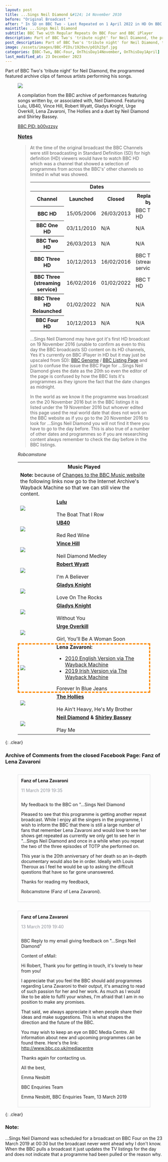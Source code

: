 ```yaml
---
layout: post
title: ...Sings Neil Diamond &#124; 14 November 2010
before: "Original Broadcast "
after: " In SD on BBC Two - Last Repeated on 1 April 2022 in HD On BBC Four"
maintitle: ...Sings Neil Diamond
subtitle: BBC Two with Regular Repeats On BBC Four and BBC iPlayer
description: Part of BBC Two's 'tribute night' for Neil Diamond, the programmed featured archive clips of famous artists performing his songs.
post_description: Part of BBC Two's 'tribute night' for Neil Diamond, the programmed featured archive clips of famous artists performing his songs.
image: /assets/images/BBC-PIDs/1920xn/p01h23pf.jpg
categories: [BBC-Two, BBC-Four, OnThisDay14November, OnThisDay1April]
last_modified_at: 23 December 2023
---
```


Part of BBC Two's 'tribute night' for Neil Diamond, the programmed featured archive clips of famous artists performing his songs.

<figure class="fig3">
<img src="/assets/images/BBC-PIDs/1920xn/p01h23pf.jpg" class="full-width">
<figcaption>
<p>A compilation from the BBC archive of performances featuring songs written by, or associated with, Neil Diamond. Featuring Lulu, UB40, Vince Hill, Robert Wyatt, Gladys Knight, Urge Overkill, Lena Zavaroni, The Hollies and a duet by Neil Diamond and Shirley Bassey.</p>
<p><a class="external-link" href="https://www.bbc.co.uk/programmes/b00vzzsy">BBC PID: b00vzzsy</a></p>
</figcaption>
</figure>

<figure class="fig3">
<h3 id="infobox3"><a href="#infobox3">Notes</a></h3>
<blockquote>
<p>At the time of the original broadcast the BBC Channels were still broadcasting in Standard Definition (SD) for high definition (HD) viewers would have to watch BBC HD which was a channel that showed a selection of programmes from across the BBC's' other channels so limited in what was showed.</p>
<table>
<tr><th colspan="4">Dates</th></tr>
<tr><th>Channel</th><th>Launched</th><th>Closed</th><th>Replaced by</th></tr>
<tr><th>BBC HD</th><td>15/05/2006</td><td>26/03/2013</td><td>BBC Two HD</td></tr>
<tr><th>BBC One HD</th><td>03/11/2010</td><td>N/A</td><td>N/A</td></tr>
<tr><th>BBC Two HD</th><td>26/03/2013</td><td>N/A</td><td>N/A</td></tr>
<tr><th>BBC Three HD</th><td>10/12/2013</td><td>16/02/2016</td><td>BBC Three<br />(streaming service)</td></tr>
<tr><th>BBC Three<br />(streaming service)</th><td>16/02/2016</td><td>01/02/2022</td><td>BBC Three HD</td></tr>
<tr><th>BBC Three HD Relaunched</th><td>01/02/2022</td><td>N/A</td><td>N/A</td></tr>
<tr><th>BBC Four HD</th><td>10/12/2013</td><td>N/A</td><td>N/A</td></tr>
</table>
<p>...Sings Neil Diamond may have got it's first HD broadcast on 19 November 2016 (unable to confirm as even to this day the BBC broadcasts SD content on its HD channels, Yes it's currently on BBC iPlayer in HD but it may just be upscaled from SD): <a class="external-link" href="https://genome.ch.bbc.co.uk/schedules/service_bbc_four/2016-11-19#at-0.50">BBC Genome</a> / <a class="external-link" href="https://www.bbc.co.uk/schedules/p00fzl6b/2016/11/19">BBC Listing Page</a> and just to confuse the issue the BBC Page for ...Sings Neil Diamond gives the date as the 20th so even the editor of the page is confused by how the BBC lists it's programmes as they ignore the fact that the date changes as midnight.</p>
<p>In the world as we know it the programme was broadcast on the 20 November 2016 but in the BBC listings it is listed under the 19 November 2016 but whoever edited this page used the real world date that does not work on the BBC website as if you go to the 20 November 2016 to look for ...Sings Neil Diamond you will not find it there you have to go to the day before. This is also true of a number of other dates and programmes so if you are researching content always remember to check the day before in the BBC listings.</p>
</blockquote>
<cite>Robcamstone</cite>
</figure>

<figure class="fig3">
<table>
<tr><th colspan="2" id="music-played">Music Played</th></tr>
<tr><td colspan="2"><strong>Note:</strong> because of <a class="external-link" href="https://www.bbc.co.uk/programmes/articles/BHmrZF1Z7JDckzFSZ9cl7l/changes-to-the-bbc-music-website">Changes to the BBC Music website</a> the following links now go to the Internet Archive's Wayback Machine so that we can still view the content.</td></tr>
<tr><td style="width:100px;"><a href="/assets/images/BBC-PIDs/1920x1920/p01bqdjr.jpg"><img src="/assets/images/BBC-PIDs/1920x1920/p01bqdjr.jpg" class="zoom-in" /></a></td><td><strong><a class="external-link" href="https://web.archive.org/web/20200221182727/https://www.bbc.co.uk/music/artists/002e9f6e-13af-4347-83c5-f5ace70e0ec4">Lulu</a></strong><br /><br />The Boat That I Row</td></tr>
<tr><td style="width:100px;"><a href="/assets/images/BBC-PIDs/1920x1920/p0655z07.jpg"><img src="/assets/images/BBC-PIDs/1920x1920/p0655z07.jpg" class="zoom-in" /></a></td><td><strong><a class="external-link" href="https://web.archive.org/web/20200910181941/https://www.bbc.co.uk/music/artists/7113aab7-628f-4050-ae49-dbecac110ca8">UB40</a></strong><br /><br />Red Red Wine</td></tr>
<tr><td style="width:100px;"><a href="/assets/images/BBC-PIDs/1920x1920/p01bnb07.png"><img src="/assets/images/BBC-PIDs/1920x1920/p01bnb07.png" class="zoom-in" /></a></td><td><strong><a class="external-link" href="https://web.archive.org/web/20170610165932/https://www.bbc.co.uk/music/artists/9e4c2b4c-8454-417e-a4e0-f7f2ef976cc6">Vince Hill</a></strong><br /><br />Neil Diamond Medley</td></tr>
<tr><td style="width:100px;"><a href="/assets/images/BBC-PIDs/1920x1920/p01bqj9h.jpg"><img src="/assets/images/BBC-PIDs/1920x1920/p01bqj9h.jpg" class="zoom-in" /></a></td><td><strong><a class="external-link" href="https://web.archive.org/web/20200803183754/https://www.bbc.co.uk/music/artists/9f041c61-f382-4048-a1f1-33105124bb99">Robert Wyatt</a></strong><br /><br />I'm A Believer</td></tr>
<tr><td style="width:100px;"><a href="/assets/images/BBC-PIDs/1920x1920/p01bqw5x.jpg"><img src="/assets/images/BBC-PIDs/1920x1920/p01bqw5x.jpg" class="zoom-in" /></a></td><td><strong><a class="external-link" href="https://web.archive.org/web/20200221061830/https://www.bbc.co.uk/music/artists/68f644b2-42ed-4d11-8bc7-633d5250721b">Gladys Knight</a></strong><br /><br />Love On The Rocks</td></tr>
<tr><td style="width:100px;"><a href="/assets/images/BBC-PIDs/1920x1920/p01bqw5x.jpg"><img src="/assets/images/BBC-PIDs/1920x1920/p01bqw5x.jpg" class="zoom-in" /></a></td><td><strong><a class="external-link" href="https://web.archive.org/web/20200221061830/https://www.bbc.co.uk/music/artists/68f644b2-42ed-4d11-8bc7-633d5250721b">Gladys Knight</a></strong><br /><br />Without You</td></tr>
<tr><td style="width:100px;"><a href="/assets/images/BBC-PIDs/1920x1920/p028m67x.jpg"><img src="/assets/images/BBC-PIDs/1920x1920/p028m67x.jpg" class="zoom-in" /></a></td><td><strong><a class="external-link" href="https://web.archive.org/web/20141018085256/https://www.bbc.co.uk/music/artists/120e728a-4078-47b7-a31c-d581ade28bde">Urge Overkill</a></strong><br /><br />Girl, You'll Be A Woman Soon</td></tr>
<tr style="outline: 4px dashed darkorange; outline-offset: -4px;"><td style="width:100px;"><a href="/assets/images/BBC-PIDs/1920x1920/p060x1gw.jpg"><img src="/assets/images/BBC-PIDs/1920x1920/p060x1gw.jpg" class="zoom-in" /></a></td>
<td><strong>Lena Zavaroni:</strong>
<ul>
<li><a class="external-link" href="https://web.archive.org/web/20101106230819/https://www.bbc.co.uk/music/artists/aff837a0-055d-4ed2-b894-676b6930f755">2010 English Version via The Wayback Machine</a></li>
<li><a class="external-link" href="https://web.archive.org/web/20190712211427/https://www.bbc.co.uk/music/artists/aff837a0-055d-4ed2-b894-676b6930f755">2019 Irish Version via The Wayback Machine</a></li>
</ul>
Forever In Blue Jeans</td></tr>
<tr><td style="width:100px;"><a href="/assets/images/BBC-PIDs/1920x1920/p01bqp29.jpg"><img src="/assets/images/BBC-PIDs/1920x1920/p01bqp29.jpg" class="zoom-in" /></a></td><td><strong><a class="external-link" href="https://web.archive.org/web/20200222153333/https://www.bbc.co.uk/music/artists/d4305549-6b4e-4a57-b24d-8af0743fe191">The Hollies</a></strong><br /><br />He Ain't Heavy, He's My Brother</td></tr>
<tr><td style="width:100px;"><a href="/assets/images/BBC-PIDs/1920x1920/p01bqjgh.jpg"><img src="/assets/images/BBC-PIDs/1920x1920/p01bqjgh.jpg" class="zoom-in" /></a></td><td><strong><a class="external-link" href="https://web.archive.org/web/20201020065115/https://www.bbc.co.uk/music/artists/a42d3fd5-55de-4206-86c3-4fbb5404018f">Neil Diamond</a> & <a class="external-link" href="https://web.archive.org/web/20201022161658/https://www.bbc.co.uk/music/artists/05ec70a5-3858-4346-a649-fda0a297b8c1">Shirley Bassey</a></strong><br /><br />Play Me</td></tr>
</table>
</figure>

{: .clear}

### Archive of Comments from the closed Facebook Page: Fanz of Lena Zavaroni

<figure class="fig4">
<Strong>Fanz of Lena Zavaroni</Strong>
<P style="color:#90949c;">11 March 2019 19:35</p>
<figcaption>
<p>My feedback to the BBC on "...Sings Neil Diamond</p>

<p>Pleased to see that this programme is getting another repeat broadcast. While I enjoy all the singers in the programme, I wish to inform the BBC that there is still a large number of fans that remember Lena Zavaroni and would love to see her shows get repeated as currently we only get to see her in "...Sings Neil Diamond and once in a while when you repeat the two of the three episodes of TOTP she performed on.</p>

<p>This year is the 20th anniversary of her death so an in-depth documentary would also be in order. Ideally with Louis Theroux as I feel he would be up to asking the difficult questions that have so far gone unanswered.</p>

<p>Thanks for reading my feedback,</p>

<p>Robcamstone (Fanz of Lena Zavaroni).</p>
</figcaption>
</figure>


<figure class="fig5">
<Strong>Fanz of Lena Zavaroni</Strong>
<P style="color:#90949c;">13 March 2019 19:40</p>
<figcaption>
<p>BBC Reply to my email giving feedback on "...Sings Neil Diamond"</p>

<p>Content of eMail:</p>

<p>Hi Robert, Thank you for getting in touch, it's lovely to hear from you!</p>

<p>I appreciate that you feel the BBC should add programmes regarding Lena Zavaroni to their output, it's amazing to read of such passion for her and her work. As much as I would like to be able to fulfil your wishes, I'm afraid that I am in no position to make any promises.</p>

<p>That said, we always appreciate it when people share their ideas and make suggestions. This is what shapes the direction and the future of the BBC.</p>

<p>You may wish to keep an eye on BBC Media Centre. All information about new and upcoming programmes can be found there. Here's the link: <a class="external-link" href="http://www.bbc.co.uk/mediacentre">http://www.bbc.co.uk/mediacentre</a></p>

<p>Thanks again for contacting us.</p>

<p>All the best,</p>

<p>Emma Nesbitt</p>

<p>BBC Enquiries Team</p>

<p>Emma Nesbitt, BBC Enquiries Team, 13 March 2019</p>
</figcaption>
</figure>

<br />{: .clear}

### Note:
...Sings Neil Diamond was scheduled for a broadcast on BBC Four on the 23 March 2019 at 00:30 but the broadcast never went ahead why I don't know. When the BBC pulls a broadcast it just updates the TV listings for the day and does not indicate that a programme had been pulled or the reason why.

<style>
.fig4 {float:left; border: solid #dddfe2 1px; padding: 10px;}
figcaption {float:left; width:100%;}

.fig5 {float:left; border: solid #dddfe2 1px; padding: 10px;}
figcaption {float:left; width:100%;}
</style>


